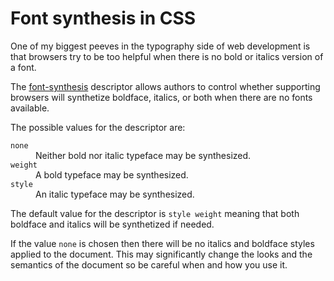 # Font synthesis in CSS

One of my biggest peeves in the typography side of web development is that browsers try to be too helpful when there is no bold or italics version of a font.

The [font-synthesis](https://developer.mozilla.org/en-US/docs/Web/CSS/font-synthesis) descriptor allows authors to control whether supporting browsers will synthetize boldface, italics, or both when there are no fonts available.

The possible values for the descriptor are:

<dl>
 <dt><code>none</code></dt>
 <dd>Neither bold nor italic typeface may be synthesized.</dd>
 <dt><code>weight</code></dt>
 <dd>A bold typeface may be synthesized.</dd>
 <dt><code>style</code></dt>
 <dd>An italic typeface may be synthesized.</dd>
</dl>

The default value for the descriptor is `style weight` meaning that both boldface and italics will be synthetized if needed.

If the value `none` is chosen then there will be no italics and boldface styles applied to the document. This may significantly change the looks and the semantics of the document so be careful when and how you use it.

